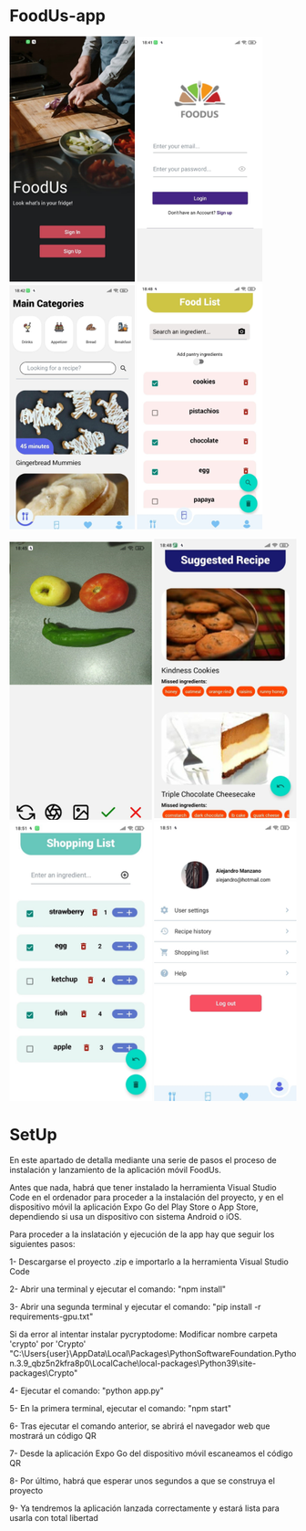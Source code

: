 # FoodUs-app

<img src="https://github.com/alemandor1/FoodUs-app/blob/master/imagesReadme/home.jpeg" width="220">  <img src="https://github.com/alemandor1/FoodUs-app/blob/master/imagesReadme/login.jpeg" width="220">  <img src="https://github.com/alemandor1/FoodUs-app/blob/master/imagesReadme/main.jpeg" width="220">  <img src="https://github.com/alemandor1/FoodUs-app/blob/master/imagesReadme/foodlist.jpeg" width="220">

<img src="https://github.com/alemandor1/FoodUs-app/blob/master/imagesReadme/camera.jpeg" width="250"> <img src="https://github.com/alemandor1/FoodUs-app/blob/master/imagesReadme/suggested.jpeg" width="250"> <img src="https://github.com/alemandor1/FoodUs-app/blob/master/imagesReadme/shopping.jpeg" width="250"> <img src="https://github.com/alemandor1/FoodUs-app/blob/master/imagesReadme/profile.jpeg" width="250">

# SetUp

En este apartado de detalla mediante una serie de pasos el proceso de instalación y lanzamiento de la aplicación móvil FoodUs.

Antes que nada, habrá que tener instalado la herramienta Visual Studio Code en el ordenador para proceder a la instalación del proyecto,
y en el dispositivo móvil la aplicación Expo Go del Play Store o App Store, dependiendo si usa un dispositivo con sistema Android o iOS.

Para proceder a la inslatación y ejecución de la app hay que seguir los siguientes pasos:

1- Descargarse el proyecto .zip e importarlo a la herramienta Visual Studio Code

2- Abrir una terminal y ejecutar el comando: "npm install"

3- Abrir una segunda terminal y ejecutar el comando: "pip install -r requirements-gpu.txt"
  
  Si da error al intentar instalar pycryptodome:
  Modificar nombre carpeta 'crypto' por 'Crypto' 
  "C:\Users\{user}\AppData\Local\Packages\PythonSoftwareFoundation.Python.3.9_qbz5n2kfra8p0\LocalCache\local-packages\Python39\site-packages\Crypto"
  
4- Ejecutar el comando: "python app.py"

5- En la primera terminal, ejecutar el comando: "npm start"

6- Tras ejecutar el comando anterior, se abrirá el navegador web que mostrará un código QR

7- Desde la aplicación Expo Go del dispositivo móvil escaneamos el código QR

8- Por último, habrá que esperar unos segundos a que se construya el proyecto

9- Ya tendremos la aplicación lanzada correctamente y estará lista para usarla con total libertad
